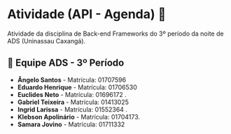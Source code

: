# Atividade (API - Agenda) 📅
Atividade da disciplina de Back-end Frameworks do 3º período da noite de ADS (Uninassau Caxangá).

## 👥 Equipe ADS - 3º Período

- **Ângelo Santos** - Matrícula: 01707596
- **Eduardo Henrique** - Matrícula: 01706530
- **Euclides Neto** - Matrícula: 01696172 .
- **Gabriel Teixeira** - Matrícula: 01413025
- **Ingrid Larissa** - Matrícula: 01552364 .
- **Klebson Apolinário** - Matrícula: 01704173.
- **Samara Jovino** - Matrícula: 01711332
